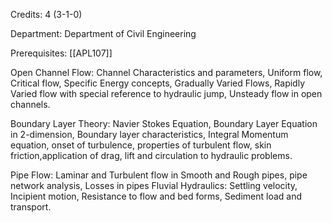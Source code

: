 Credits: 4 (3-1-0)

Department: Department of Civil Engineering

Prerequisites: [[APL107]]

Open Channel Flow: Channel Characteristics and parameters, Uniform flow, Critical flow, Specific Energy concepts, Gradually Varied Flows, Rapidly Varied flow with special reference to hydraulic jump, Unsteady flow in open channels.

Boundary Layer Theory: Navier Stokes Equation, Boundary Layer Equation in 2-dimension, Boundary layer characteristics, Integral Momentum equation, onset of turbulence, properties of turbulent flow, skin friction,application of drag, lift and circulation to hydraulic problems.

Pipe Flow: Laminar and Turbulent flow in Smooth and Rough pipes, pipe network analysis, Losses in pipes Fluvial Hydraulics: Settling velocity, Incipient motion, Resistance to flow and bed forms, Sediment load and transport.